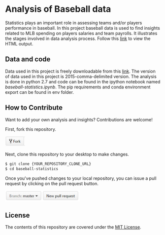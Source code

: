 # Analysis of Baseball data

Statistics plays an important role in assessing teams and/or players performance in baseball. In this project baseball data is used to find insights related to MLB spending on players salaries and team payrolls. It illustrates the stages involved in data analysis process. Follow this [link](https://htmlpreview.github.io/?https://github.com/bonamprabhu/baseball-statistics/blob/master/baseball-statistics.html) to view the HTML output.

## Data and code

Data used in this project is freely downloadable from this [link](http://www.seanlahman.com/baseball-archive/statistics/). The version of data used in this project is 2015-comma-delimited version. The analysis is done in python 2.7 and code can be found in the ipython notebook named _baseball-statistics.ipynb_. The pip requirements and conda environment export can be found in env folder.

## How to Contribute

Want to add your own analysis and insights? Contributions are welcome!

First, fork this repository.

![Fork Icon](images/fork.png)

Next, clone this repository to your desktop to make changes.

```sh
$ git clone {YOUR_REPOSITORY_CLONE_URL}
$ cd baseball-statistics
```

Once you've pushed changes to your local repository, you can issue a pull request by clicking on the pull request button.

![Pull Request Icon](images/pull-request.png)

## License

The contents of this repository are covered under the [MIT License](LICENSE).
